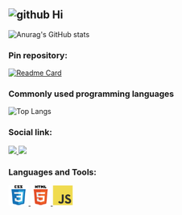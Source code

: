 ## ![github](https://github.com/images/mona-whisper.gif) Hi
![Anurag's GitHub stats](https://github-readme-stats.vercel.app/api?username=mac-me&theme=tokyonight&locale=ru&show_icons=true&border_radius=5.5&)

### Pin repository:
<a href="https://github.com/mac-me/meow-facts"> ![Readme Card](https://github-readme-stats.vercel.app/api/pin/?username=mac-me&repo=meow-facts&theme=tokyonight&locale=ru&show_icons=true&border_radius=5.5&)</a>

### Commonly used programming languages
![Top Langs](https://github-readme-stats.vercel.app/api/top-langs/?username=mac-me&size_weight=0.5&count_weight=0.5&theme=tokyonight&locale=ru&show_icons=true&border_radius=5.5&)

### Social link:
<a href="https://discord.gg/UZvDdAECV6">
  <img src="https://img.shields.io/badge/Discord-5865F2?style=for-the-badge&logo=discord&logoColor=white" />
</a>
<a href="https://open.spotify.com/user/31wl35pghmdlf6nrllhnhebibkwu?si=X7qsiKB7QzuHOfZ2r4Qxjw">
  <img src="https://img.shields.io/badge/Spotify-1ED760?&style=for-the-badge&logo=spotify&logoColor=white" />
</a>

<h3 align="left">Languages and Tools:</h3>
<p align="left"> <a href="https://www.w3schools.com/css/" target="_blank" rel="noreferrer"> <img src="https://raw.githubusercontent.com/devicons/devicon/master/icons/css3/css3-original-wordmark.svg" alt="css3" width="40" height="40"/> </a> <a href="https://git-scm.com/" target="_blank" rel="noreferrer"> <img src="https://raw.githubusercontent.com/devicons/devicon/master/icons/html5/html5-original-wordmark.svg" alt="html5" width="40" height="40"/> </a> <a href="https://developer.mozilla.org/en-US/docs/Web/JavaScript" target="_blank" rel="noreferrer"> <img src="https://raw.githubusercontent.com/devicons/devicon/master/icons/javascript/javascript-original.svg" alt="javascript" width="40" height="40"/> </a> </p>
